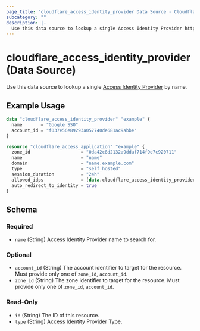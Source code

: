 ```yaml
---
page_title: "cloudflare_access_identity_provider Data Source - Cloudflare"
subcategory: ""
description: |-
  Use this data source to lookup a single Access Identity Provider https://developers.cloudflare.com/cloudflare-one/identity/idp-integration by name.
---
```


# cloudflare_access_identity_provider (Data Source)

Use this data source to lookup a single [Access Identity Provider](https://developers.cloudflare.com/cloudflare-one/identity/idp-integration) by name.

## Example Usage

```terraform
data "cloudflare_access_identity_provider" "example" {
  name       = "Google SSO"
  account_id = "f037e56e89293a057740de681ac9abbe"
}

resource "cloudflare_access_application" "example" {
  zone_id                   = "0da42c8d2132a9ddaf714f9e7c920711"
  name                      = "name"
  domain                    = "name.example.com"
  type                      = "self_hosted"
  session_duration          = "24h"
  allowed_idps              = [data.cloudflare_access_identity_provider.example.id]
  auto_redirect_to_identity = true
}
```
<!-- schema generated by tfplugindocs -->
## Schema

### Required

- `name` (String) Access Identity Provider name to search for.

### Optional

- `account_id` (String) The account identifier to target for the resource. Must provide only one of `zone_id`, `account_id`.
- `zone_id` (String) The zone identifier to target for the resource. Must provide only one of `zone_id`, `account_id`.

### Read-Only

- `id` (String) The ID of this resource.
- `type` (String) Access Identity Provider Type.


